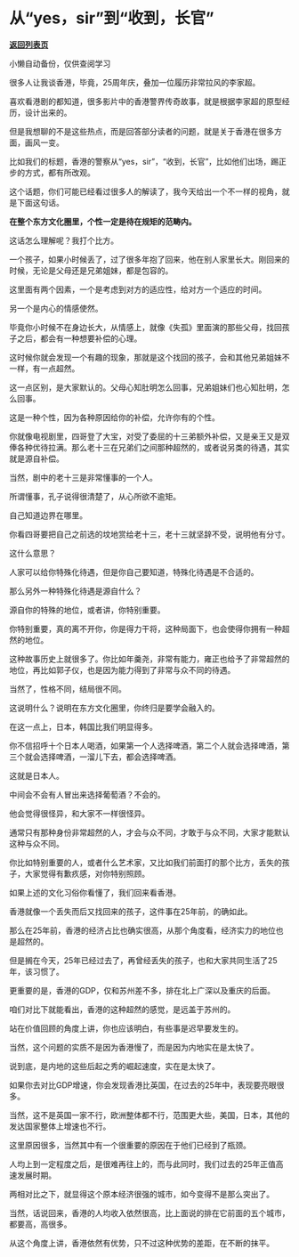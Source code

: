 # 从“yes，sir”到“收到，长官”

[**返回列表页**](/gzh/记忆承载)

小懒自动备份，仅供查阅学习

很多人让我谈香港，毕竟，25周年庆，叠加一位履历非常拉风的李家超。  

  

喜欢看港剧的都知道，很多影片中的香港警界传奇故事，就是根据李家超的原型经历，设计出来的。

  

但是我想聊的不是这些热点，而是回答部分读者的问题，就是关于香港在很多方面，画风一变。  

  

比如我们的标题，香港的警察从“yes，sir”，“收到，长官”，比如他们出场，踢正步的方式，都有所改观。

  

这个话题，你们可能已经看过很多人的解读了，我今天给出一个不一样的视角，就是下面这句话。

  

 **在整个东方文化圈里，个性一定是待在规矩的范畴内。**

  

这话怎么理解呢？我打个比方。

  

一个孩子，如果小时候丢了，过了很多年抱了回来，他在别人家里长大。刚回来的时候，无论是父母还是兄弟姐妹，都是包容的。

  

这里面有两个因素，一个是考虑到对方的适应性，给对方一个适应的时间。

  

另一个是内心的情感使然。

  

毕竟你小时候不在身边长大，从情感上，就像《失孤》里面演的那些父母，找回孩子之后，都会有一种想要补偿的心理。  

  

这时候你就会发现一个有趣的现象，那就是这个找回的孩子，会和其他兄弟姐妹不一样，有一点超然。  

  

这一点区别，是大家默认的。父母心知肚明怎么回事，兄弟姐妹们也心知肚明，怎么回事。

  

这是一种个性，因为各种原因给你的补偿，允许你有的个性。  

  

你就像电视剧里，四哥登了大宝，对受了委屈的十三弟额外补偿，又是亲王又是双俸各种优待拉满。那么老十三在兄弟们之间那种超然的，或者说另类的待遇，其实就是源自补偿。

  

当然，剧中的老十三是非常懂事的一个人。

  

所谓懂事，孔子说得很清楚了，从心所欲不逾矩。

  

自己知道边界在哪里。

  

你看四哥要把自己之前选的坟地赏给老十三，老十三就坚辞不受，说明他有分寸。  

  

这什么意思？  

  

人家可以给你特殊化待遇，但是你自己要知道，特殊化待遇是不合适的。

  

那么另外一种特殊化待遇是源自什么？  

  

源自你的特殊的地位，或者讲，你特别重要。

  

你特别重要，真的离不开你，你是得力干将，这种局面下，也会使得你拥有一种超然的地位。  

  

这种故事历史上就很多了。你比如年羹尧，非常有能力，雍正也给予了非常超然的地位，再比如郭子仪，也是因为能力得到了非常与众不同的待遇。

  

当然了，性格不同，结局很不同。  

  

这说明什么？说明在东方文化圈里，你终归是要学会融入的。  

  

在这一点上，日本，韩国比我们明显得多。  

  

你不信招呼十个日本人喝酒，如果第一个人选择啤酒，第二个人就会选择啤酒，第三个就会选择啤酒，一溜儿下去，都会选择啤酒。

  

这就是日本人。

  

中间会不会有人冒出来选择葡萄酒？不会的。

  

他会觉得很怪异，和大家不一样很怪异。

  

通常只有那种身份非常超然的人，才会与众不同，才敢于与众不同，大家才能默认这种与众不同。

  

你比如特别重要的人，或者什么艺术家，又比如我们前面打的那个比方，丢失的孩子，大家觉得有歉疚感，对你特别照顾。

  

如果上述的文化习俗你看懂了，我们回来看香港。

  

香港就像一个丢失而后又找回来的孩子，这件事在25年前，的确如此。  

  

那么在25年前，香港的经济占比也确实很高，从那个角度看，经济实力的地位也是超然的。  

  

但是搁在今天，25年已经过去了，再曾经丢失的孩子，也和大家共同生活了25年，该习惯了。

  

更重要的是，香港的GDP，仅和苏州差不多，排在北上广深以及重庆的后面。  

  

咱们对比下就能看出，香港的这种超然的感觉，是远盖于苏州的。  

  

站在价值回顾的角度上讲，你也应该明白，有些事是迟早要发生的。

  

当然，这个问题的实质不是因为香港慢了，而是因为内地实在是太快了。

  

说到底，是内地的这些后起之秀的崛起速度，实在是太快了。  

  

如果你去对比GDP增速，你会发现香港比英国，在过去的25年中，表现要亮眼很多。

  

当然，这不是英国一家不行，欧洲整体都不行，范围更大些，美国，日本，其他的发达国家整体上增速也不行。  

  

这里原因很多，当然其中有一个很重要的原因在于他们已经到了瓶颈。

  

人均上到一定程度之后，是很难再往上的，而与此同时，我们过去的25年正值高速发展时期。

  

两相对比之下，就显得这个原本经济很强的城市，如今变得不是那么突出了。

  

当然，话说回来，香港的人均收入依然很高，比上面说的排在它前面的五个城市，都要高，高很多。  

  

从这个角度上讲，香港依然有优势，只不过这种优势的差距，在不断的抹平。


